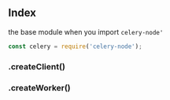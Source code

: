 ## Index
the base module when you import `celery-node'`
```javascript
const celery = require('celery-node');
```

### .createClient()


### .createWorker()

